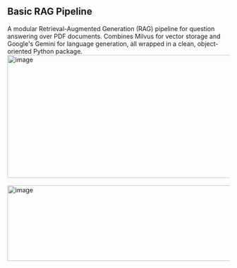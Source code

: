 ## Basic RAG Pipeline

A modular Retrieval-Augmented Generation (RAG) pipeline for question answering over PDF documents. 
Combines Milvus for vector storage and Google's Gemini for language generation, all wrapped in a clean, object-oriented Python package.
<br>
<img width="1354" height="278" alt="image" src="https://github.com/user-attachments/assets/50d72f86-0cc0-4bf0-9741-701843b97baa" />
<br>
<br>
<img width="1387" height="171" alt="image" src="https://github.com/user-attachments/assets/0bbec536-aaf2-4e21-90fd-fc876b9e7730" />

